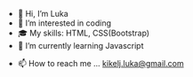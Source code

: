 - 👋 Hi, I’m Luka
- 👀 I’m interested in coding
- :mortar_board: My skills: HTML, CSS(Bootstrap)
- 🌱 I’m currently learning Javascript
<!---- 💞️ I’m looking to collaborate on ...--->
- 📫 How to reach me ... kikelj.luka@gmail.com

<!---
Luka85/Luka85 is a ✨ special ✨ repository because its `README.md` (this file) appears on your GitHub profile.
You can click the Preview link to take a look at your changes.
--->
